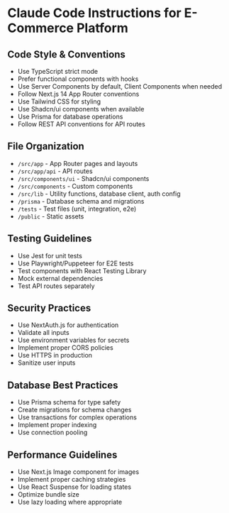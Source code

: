 # Claude Code Instructions for E-Commerce Platform

## Code Style & Conventions
- Use TypeScript strict mode
- Prefer functional components with hooks
- Use Server Components by default, Client Components when needed
- Follow Next.js 14 App Router conventions
- Use Tailwind CSS for styling
- Use Shadcn/ui components when available
- Use Prisma for database operations
- Follow REST API conventions for API routes

## File Organization
- `/src/app` - App Router pages and layouts
- `/src/app/api` - API routes
- `/src/components/ui` - Shadcn/ui components
- `/src/components` - Custom components
- `/src/lib` - Utility functions, database client, auth config
- `/prisma` - Database schema and migrations
- `/tests` - Test files (unit, integration, e2e)
- `/public` - Static assets

## Testing Guidelines
- Use Jest for unit tests
- Use Playwright/Puppeteer for E2E tests
- Test components with React Testing Library
- Mock external dependencies
- Test API routes separately

## Security Practices
- Use NextAuth.js for authentication
- Validate all inputs
- Use environment variables for secrets
- Implement proper CORS policies
- Use HTTPS in production
- Sanitize user inputs

## Database Best Practices
- Use Prisma schema for type safety
- Create migrations for schema changes
- Use transactions for complex operations
- Implement proper indexing
- Use connection pooling

## Performance Guidelines
- Use Next.js Image component for images
- Implement proper caching strategies
- Use React Suspense for loading states
- Optimize bundle size
- Use lazy loading where appropriate